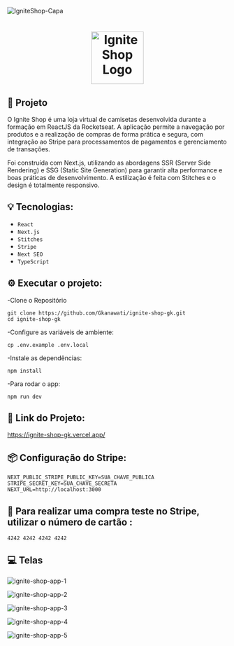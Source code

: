 ![IgniteShop-Capa](https://github.com/user-attachments/assets/57167d6e-4c45-42b2-ac98-287b439faf1f)

<h1 align="center">
  <img alt="Ignite Shop Logo" title="Ignite Shop" src="https://github.com/user-attachments/assets/419babd9-2a06-425c-9173-6257a1bd0e31" width="120px" />
</h1>

## 🚀 Projeto

O Ignite Shop é uma loja virtual de camisetas desenvolvida durante a formação em ReactJS da Rocketseat. A aplicação permite a navegação por produtos e a realização de compras de forma prática e segura, com integração ao Stripe para processamentos de pagamentos e gerenciamento de transações.

Foi construída com Next.js, utilizando as abordagens SSR (Server Side Rendering) e SSG (Static Site Generation) para garantir alta performance e boas práticas de desenvolvimento. A estilização é feita com Stitches e o design é totalmente responsivo.

## 💡 Tecnologias:

- `React`
- `Next.js`
- `Stitches`
- `Stripe`
- `Next SEO`
- `TypeScript`

## ⚙️ Executar o projeto:

-Clone o Repositório

```
git clone https://github.com/Gkanawati/ignite-shop-gk.git
cd ignite-shop-gk
```

-Configure as variáveis de ambiente:

```
cp .env.example .env.local
```

-Instale as dependências:

```
npm install
```

-Para rodar o app:

```
npm run dev
```

## 🔗 Link do Projeto:

https://ignite-shop-gk.vercel.app/

## 📦 Configuração do Stripe:

```
NEXT_PUBLIC_STRIPE_PUBLIC_KEY=SUA_CHAVE_PUBLICA
STRIPE_SECRET_KEY=SUA_CHAVE_SECRETA
NEXT_URL=http://localhost:3000
```

## 🛒 Para realizar uma compra teste no Stripe, utilizar o número de cartão :

```
4242 4242 4242 4242
```

## 💻 Telas

![ignite-shop-app-1](https://github.com/user-attachments/assets/57167d6e-4c45-42b2-ac98-287b439faf1f)

![ignite-shop-app-2](https://github.com/user-attachments/assets/c0e76fa5-5197-4172-9d36-875caf9fb196)

![ignite-shop-app-3](https://github.com/user-attachments/assets/0abf60cf-5b08-4f38-89a1-a1eb8ccf24a4)

![ignite-shop-app-4](https://github.com/user-attachments/assets/d940c8d7-ee4d-4c70-bcb0-fc71b6afbcdf)

![ignite-shop-app-5](https://github.com/user-attachments/assets/87510c9d-fac8-4e97-9087-810ccbc7f574)

</div>
